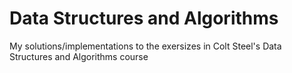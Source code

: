 # Data Structures and Algorithms
My solutions/implementations to the exersizes in Colt Steel's Data Structures and Algorithms course
